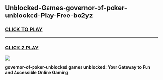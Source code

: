 
## Unblocked-Games-governor-of-poker-unblocked-Play-Free-bo2yz
<h3>
<a href="https://premium76.site?title=governor-of-poker-unblocked&ref=18A1">CLICK TO PLAY</a></h3>
<hr>

<h3>
<a href="https://premium76.site?title=governor-of-poker-unblocked&ref=18A1">CLICK 2 PLAY</a>
  
</h3>

<a href="https://premium76.site?title=governor-of-poker-unblocked&ref=18A1"><img src="https://clearcache.store/games.png"></a>


**governor-of-poker-unblocked games unblocked: Your Gateway to Fun and Accessible Online Gaming**
